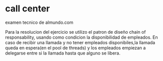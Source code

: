 # call center
examen tecnico de almundo.com

Para la resolucion del ejercicio se utilizo el patron de diseño chain of responsability, usando como condicion la disponibilidad de empleados.
En caso de recibir una llamada y no tener empleados disponibiles,la llamada queda en espera(en el pool de threads) y los empleados empiezan a delegarse entre si la llamada hasta que alguno se libera.
